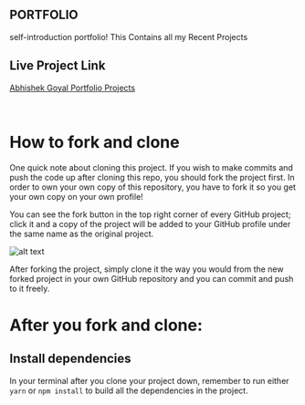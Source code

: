 ## PORTFOLIO
self-introduction portfolio! This Contains all my Recent Projects

## Live Project Link
[Abhishek Goyal Portfolio Projects](https://abhishek-goyal-portfolio.netlify.app/)

</br>





# How to fork and clone

One quick note about cloning this project. If you wish to make commits and push the code up after cloning this repo, you should fork the project first. In order to own your own copy of this repository, you have to fork it so you get your own copy on your own profile!

You can see the fork button in the top right corner of every GitHub project; click it and a copy of the project will be added to your GitHub profile under the same name as the original project.




![alt text](https://i.ibb.co/1YN7SJ6/Screen-Shot-2019-07-01-at-2-02-40-AM.png "image to fork button")

After forking the project, simply clone it the way you would from the new forked project in your own GitHub repository and you can commit and push to it freely.


# After you fork and clone:

## Install dependencies

In your terminal after you clone your project down, remember to run either `yarn` or `npm install` to build all the dependencies in the project.
